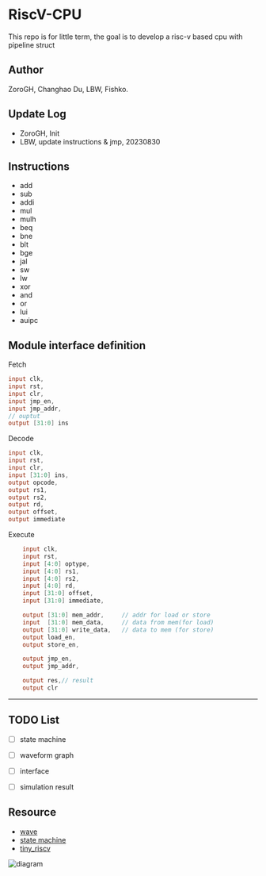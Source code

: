 # RiscV-CPU
This repo is for little term, the goal is to develop a risc-v based cpu with pipeline struct

## Author

ZoroGH, Changhao Du, LBW, Fishko.

## Update Log
- ZoroGH, Init
- LBW, update instructions & jmp, 20230830

## Instructions

- add
- sub
- addi
- mul
- mulh
- beq
- bne
- blt
- bge
- jal
- sw
- lw
- xor
- and
- or
- lui
- auipc



## Module interface definition
Fetch
```verilog
input clk,
input rst,
input clr,
input jmp_en,
input jmp_addr,
// ouptut 
output [31:0] ins
```

Decode
```verilog
input clk,
input rst,
input clr,
input [31:0] ins,
output opcode,
output rs1,
output rs2,
output rd,
output offset,
output immediate
```


Execute
```verilog
    input clk,
    input rst,
    input [4:0] optype,
    input [4:0] rs1,
    input [4:0] rs2,
    input [4:0] rd,
    input [31:0] offset,
    input [31:0] immediate,

    output [31:0] mem_addr,     // addr for load or store
    input  [31:0] mem_data,     // data from mem(for load)
    output [31:0] write_data,   // data to mem (for store)
    output load_en,
    output store_en,

    output jmp_en,
    output jmp_addr,

    output res,// result
    output clr

```


----
## TODO List

- [ ] state machine 
- [ ] waveform graph
- [ ] interface
- [ ] simulation result



## Resource

- [wave](https://wavedrom.com/)
- [state machine](https://www.writebug.com/article/933fcc89-c790-11ed-a37d-6479f0e5e323)
- [tiny_riscv](https://liangkangnan.gitee.io/2020/04/29/%E4%BB%8E%E9%9B%B6%E5%BC%80%E5%A7%8B%E5%86%99RISC-V%E5%A4%84%E7%90%86%E5%99%A8/)

![diagram](https://liangkangnan.gitee.io/2020/04/29/%E4%BB%8E%E9%9B%B6%E5%BC%80%E5%A7%8B%E5%86%99RISC-V%E5%A4%84%E7%90%86%E5%99%A8/2_0.jpg)
